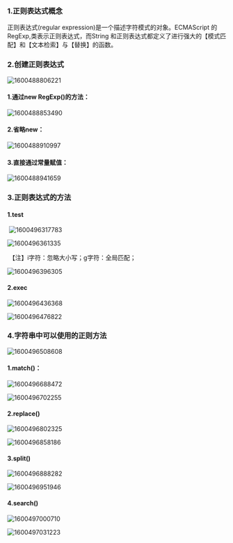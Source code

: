 ### 1.正则表达式概念

正则表达式(regular expression)是一个描述字符模式的对象。ECMAScript 的RegExp,类表示正则表达式，而String 和正则表达式都定义了进行强大的【模式匹配】和【文本检索】与【替换】的函数。

### 2.创建正则表达式

![1600488806221](C:\Users\lenovo\AppData\Roaming\Typora\typora-user-images\1600488806221.png)



#### 	1.通过new RegExp()的方法：

![1600488853490](C:\Users\lenovo\AppData\Roaming\Typora\typora-user-images\1600488853490.png)

#### 	2.省略new：

![1600488910997](C:\Users\lenovo\AppData\Roaming\Typora\typora-user-images\1600488910997.png)

#### 	3.直接通过常量赋值：

![1600488941659](C:\Users\lenovo\AppData\Roaming\Typora\typora-user-images\1600488941659.png)

### 3.正则表达式的方法

#### 	1.test

​	![1600496317783](C:\Users\lenovo\AppData\Roaming\Typora\typora-user-images\1600496317783.png)

![1600496361335](C:\Users\lenovo\AppData\Roaming\Typora\typora-user-images\1600496361335.png)

​		【注】i字符：忽略大小写；g字符：全局匹配；

![1600496396305](C:\Users\lenovo\AppData\Roaming\Typora\typora-user-images\1600496396305.png)



#### 	2.exec

![1600496436368](C:\Users\lenovo\AppData\Roaming\Typora\typora-user-images\1600496436368.png)

![1600496476822](C:\Users\lenovo\AppData\Roaming\Typora\typora-user-images\1600496476822.png)

### 4.字符串中可以使用的正则方法

![1600496508608](C:\Users\lenovo\AppData\Roaming\Typora\typora-user-images\1600496508608.png)



#### 	1.match()：

![1600496688472](C:\Users\lenovo\AppData\Roaming\Typora\typora-user-images\1600496688472.png)

![1600496702255](C:\Users\lenovo\AppData\Roaming\Typora\typora-user-images\1600496702255.png)

#### 	2.replace()

![1600496802325](C:\Users\lenovo\AppData\Roaming\Typora\typora-user-images\1600496802325.png)

![1600496858186](C:\Users\lenovo\AppData\Roaming\Typora\typora-user-images\1600496858186.png)



#### 	3.split()

![1600496888282](C:\Users\lenovo\AppData\Roaming\Typora\typora-user-images\1600496888282.png)

![1600496951946](C:\Users\lenovo\AppData\Roaming\Typora\typora-user-images\1600496951946.png)



#### 	4.search()

![1600497000710](C:\Users\lenovo\AppData\Roaming\Typora\typora-user-images\1600497000710.png)

![1600497031223](C:\Users\lenovo\AppData\Roaming\Typora\typora-user-images\1600497031223.png)



